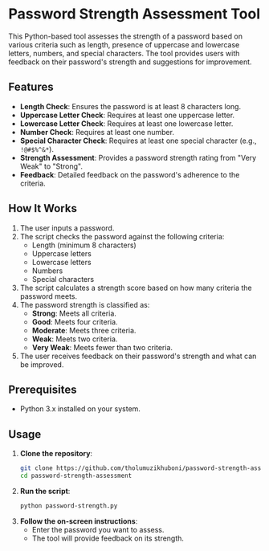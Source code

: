 # Password Strength Assessment Tool

This Python-based tool assesses the strength of a password based on various criteria such as length, presence of uppercase and lowercase letters, numbers, and special characters. The tool provides users with feedback on their password's strength and suggestions for improvement.

## Features
- **Length Check**: Ensures the password is at least 8 characters long.
- **Uppercase Letter Check**: Requires at least one uppercase letter.
- **Lowercase Letter Check**: Requires at least one lowercase letter.
- **Number Check**: Requires at least one number.
- **Special Character Check**: Requires at least one special character (e.g., `!@#$%^&*`).
- **Strength Assessment**: Provides a password strength rating from "Very Weak" to "Strong".
- **Feedback**: Detailed feedback on the password's adherence to the criteria.

## How It Works
1. The user inputs a password.
2. The script checks the password against the following criteria:
   - Length (minimum 8 characters)
   - Uppercase letters
   - Lowercase letters
   - Numbers
   - Special characters
3. The script calculates a strength score based on how many criteria the password meets.
4. The password strength is classified as:
   - **Strong**: Meets all criteria.
   - **Good**: Meets four criteria.
   - **Moderate**: Meets three criteria.
   - **Weak**: Meets two criteria.
   - **Very Weak**: Meets fewer than two criteria.
5. The user receives feedback on their password's strength and what can be improved.

## Prerequisites
- Python 3.x installed on your system.

## Usage

1. **Clone the repository**:
   ```bash
   git clone https://github.com/tholumuzikhuboni/password-strength-assessment.git
   cd password-strength-assessment

2. **Run the script**:
   ```bash
   python password-strength.py

3. **Follow the on-screen instructions**:
   - Enter the password you want to assess.
   - The tool will provide feedback on its strength.

